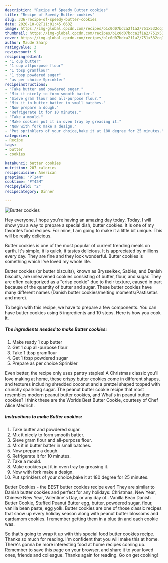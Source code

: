 ```yaml
---
description: "Recipe of Speedy Butter cookies"
title: "Recipe of Speedy Butter cookies"
slug: 336-recipe-of-speedy-butter-cookies
date: 2020-10-02T11:01:45.663Z
image: https://img-global.cpcdn.com/recipes/b1c0d07bdca2f1a2/751x532cq70/butter-cookies-recipe-main-photo.jpg
thumbnail: https://img-global.cpcdn.com/recipes/b1c0d07bdca2f1a2/751x532cq70/butter-cookies-recipe-main-photo.jpg
cover: https://img-global.cpcdn.com/recipes/b1c0d07bdca2f1a2/751x532cq70/butter-cookies-recipe-main-photo.jpg
author: Maude Sharp
ratingvalue: 3
reviewcount: 9
recipeingredient:
- "1 cup butter"
- "1 cup allpurpose flour"
- "1 tbsp gramflour"
- "1 tbsp powdered sugar"
- "as per choice Sprinkler"
recipeinstructions:
- "Take butter and powdered sugar."
- "Mix it nicely to form smooth batter."
- "Sieve gram flour and all-purpose flour."
- "Mix it in butter batter in small batches."
- "Now prepare a dough."
- "Refrigerate it for 10 minutes."
- "Take a mould."
- "Make cookies put it in oven tray by greasing it."
- "Now with fork make a design."
- "Put sprinklers of your choice,bake it at 180 degree for 25 minutes."
categories:
- Recipe
tags:
- butter
- cookies

katakunci: butter cookies 
nutrition: 207 calories
recipecuisine: American
preptime: "PT24M"
cooktime: "PT42M"
recipeyield: "2"
recipecategory: Dinner

---
```



![Butter cookies](https://img-global.cpcdn.com/recipes/b1c0d07bdca2f1a2/751x532cq70/butter-cookies-recipe-main-photo.jpg)

Hey everyone, I hope you're having an amazing day today. Today, I will show you a way to prepare a special dish, butter cookies. It is one of my favorites food recipes. For mine, I am going to make it a little bit unique. This will be really delicious.

Butter cookies is one of the most popular of current trending meals on earth. It's simple, it is quick, it tastes delicious. It is appreciated by millions every day. They are fine and they look wonderful. Butter cookies is something which I've loved my whole life.

Butter cookies (or butter biscuits), known as Brysselkex, Sablés, and Danish biscuits, are unleavened cookies consisting of butter, flour, and sugar. They are often categorized as a &#34;crisp cookie&#34; due to their texture, caused in part because of the quantity of butter and sugar. These butter cookies have many different names (Danish butter cookies/melting moments/Pastisetas and more).


To begin with this recipe, we have to prepare a few components. You can have butter cookies using 5 ingredients and 10 steps. Here is how you cook it.

<!--inarticleads1-->

##### The ingredients needed to make Butter cookies:

1. Make ready 1 cup butter
1. Get 1 cup all-purpose flour
1. Take 1 tbsp gramflour
1. Get 1 tbsp powdered sugar
1. Prepare as per choice Sprinkler


Even better, the recipe only uses pantry staples! A Christmas classic you&#39;ll love making at home, these crispy butter cookies come in different shapes, and textures including shredded coconut and a pretzel shaped topped with crunchy sparkling sugar. The peanut butter cookie recipe that most resembles modern peanut butter cookies, and What&#39;s in peanut butter cookies? I think these are the Worlds Best Butter Cookie, courtesy of Chef Alice Medrich. 

<!--inarticleads2-->

##### Instructions to make Butter cookies:

1. Take butter and powdered sugar.
1. Mix it nicely to form smooth batter.
1. Sieve gram flour and all-purpose flour.
1. Mix it in butter batter in small batches.
1. Now prepare a dough.
1. Refrigerate it for 10 minutes.
1. Take a mould.
1. Make cookies put it in oven tray by greasing it.
1. Now with fork make a design.
1. Put sprinklers of your choice,bake it at 180 degree for 25 minutes.


Butter Cookies - the BEST butter cookies recipe ever! They are similar to Danish butter cookies and perfect for any holidays: Christmas, New Year, Chinese New Year, Valentine&#39;s Day, or any day of.. Vanilla Bean Danish Butter Cookie, Stuffed Peanut Butter egg, butter, powdered sugar, flour, vanilla bean paste, egg yolk. Butter cookies are one of those classic recipes that show up every holiday season along with peanut butter blossoms and cardamom cookies. I remember getting them in a blue tin and each cookie was. 

So that's going to wrap it up with this special food butter cookies recipe. Thanks so much for reading. I'm confident that you will make this at home. There's gonna be more interesting food at home recipes coming up. Remember to save this page on your browser, and share it to your loved ones, friends and colleague. Thanks again for reading. Go on get cooking!
